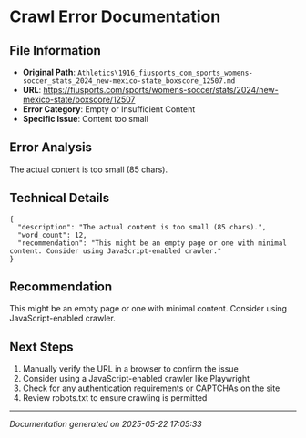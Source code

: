 # Crawl Error Documentation

## File Information
- **Original Path**: `Athletics\1916_fiusports_com_sports_womens-soccer_stats_2024_new-mexico-state_boxscore_12507.md`
- **URL**: https://fiusports.com/sports/womens-soccer/stats/2024/new-mexico-state/boxscore/12507
- **Error Category**: Empty or Insufficient Content
- **Specific Issue**: Content too small

## Error Analysis
The actual content is too small (85 chars).

## Technical Details
```
{
  "description": "The actual content is too small (85 chars).",
  "word_count": 12,
  "recommendation": "This might be an empty page or one with minimal content. Consider using JavaScript-enabled crawler."
}
```

## Recommendation
This might be an empty page or one with minimal content. Consider using JavaScript-enabled crawler.

## Next Steps
1. Manually verify the URL in a browser to confirm the issue
2. Consider using a JavaScript-enabled crawler like Playwright
3. Check for any authentication requirements or CAPTCHAs on the site
4. Review robots.txt to ensure crawling is permitted

---
*Documentation generated on 2025-05-22 17:05:33*
